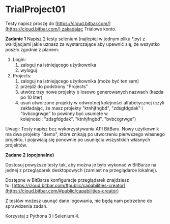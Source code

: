 # TrialProject01

Testy napisz proszę do [https://cloud.bitbar.com/](https://cloud.bitbar.com/) zakadając Trialowe konto.

**Zadanie 1** Napisz 2 testy selenium (najlepiej w jednym pliku *.py) z walidjacjami jakie uznasz za wystarczające aby upewnić się, że wszystko poszło zgodnie z planem:

1. Login:
    1. zaloguj na istniejącego użytkownika
    2. wyloguj
2. Projects:
    1. zaloguj na istniejącego użytkownika (może być ten sam)
    2. przejdź do podstrony "Projects"
    3. utwórz trzy nowe projekty o losowo generowanych nazwach (każda po 10 liter)
    4. usuń utworzone projekty w odwrotnej kolejności alfabetycznej (czyli zakładając, że masz projekty "ktnhjfngbd", "zdsgfdgdak" i "bvbcxgrwge" to powinny być usunięte w kolejności: "zdsgfdgdak", "ktnhjfngbd", "bvbcxgrwge")

Uwagi: Testy napisz bez wykorzystywania API BitBaru. Nowy użytkownik ma dwa projekty "demo", które znikają po utworzeniu pierwszego własnego projektu, i pojawiają się ponownie po usunięciu wszystkich własnych projektów.

**Zadane 2 (opcjonalne)**

Dostosuj powyższe testy tak, aby można je było wykonać w BitBarze na jednej z przeglądarek desktopowych (zamiast na przeglądarce lokalnej).

Dostępne w BitBarze konfiguracje przeglądarek znajdziesz tu: [https://cloud.bitbar.com/#public/capabilities-creator](https://cloud.bitbar.com/#public/capabilities-creator)

Z testów możesz usunąć dane logowania, nie będą nam potrzebne do sprawdzenia zadań.

Korzystaj z Pythona 3 i Selenium 4.